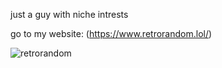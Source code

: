 just a guy with niche intrests 

go to my website: (https://www.retrorandom.lol/)

<p> <img src="https://komarev.com/ghpvc/?username=retrorandom&color=8E64D0" alt="retrorandom" /> </p>
